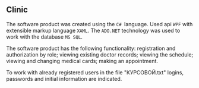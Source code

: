 ## Clinic 
  The software product was created using the `С# `language. Used api `WPF` with extensible markup language `XAML`. The `ADO.NET` technology was used to work with the database `MS SQL`.

  The software product has the following functionality: registration and authorization by role; viewing existing doctor records; viewing the schedule; viewing and changing medical cards; making an appointment.
  
  To work with already registered users in the file "КУРСОВОЙ.txt" logins, passwords and initial information are indicated.

